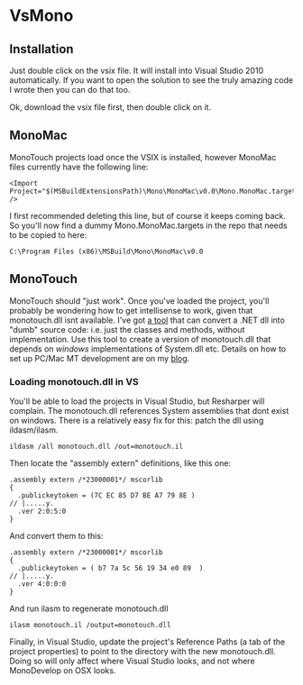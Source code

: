 VsMono
======

Installation
------------

Just double click on the vsix file. It will install into Visual Studio 2010 automatically. If you want to open the solution to see the truly amazing code I wrote then you can do that too.

Ok, download the vsix file first, then double click on it.

MonoMac
-------

MonoTouch projects load once the VSIX is installed, however MonoMac files currently have the following line:

    <Import Project="$(MSBuildExtensionsPath)\Mono\MonoMac\v0.0\Mono.MonoMac.targets" />

I first recommended deleting this line, but of course it keeps coming back. So you'll now find a dummy Mono.MonoMac.targets in the repo that needs to be copied to here:

    C:\Program Files (x86)\MSBuild\Mono\MonoMac\v0.0


MonoTouch
---------

MonoTouch should "just work". Once you've loaded the project, you'll probably be wondering how to get intellisense to work, given that monotouch.dll isnt available. 
I've got [a tool](https://github.com/jamiebriant/BinaryFinery.BarebonesGenerator) that can convert a .NET dll into "dumb" source code: i.e. just the classes and methods, without implementation.
Use this tool to create a version of monotouch.dll that depends on *windows* implementations of System.dll etc. 
Details on how to set up PC/Mac MT development are on my [blog](http://blog.binaryfinery.com).

### Loading monotouch.dll in VS

You'll be able to load the projects in Visual Studio, but Resharper will complain. The monotouch.dll references System assemblies that dont exist on windows.
There is a relatively easy fix for this: patch the dll using ildasm/ilasm.

    ildasm /all monotouch.dll /out=monotouch.il

Then locate the "assembly extern" definitions, like this one:

    .assembly extern /*23000001*/ mscorlib
    {
      .publickeytoken = (7C EC 85 D7 BE A7 79 8E )                         // |.....y.
      .ver 2:0:5:0
    }

And convert them to this:

    .assembly extern /*23000001*/ mscorlib
    {
      .publickeytoken = ( b7 7a 5c 56 19 34 e0 89  )                         // |.....y.
      .ver 4:0:0:0
    }

And run ilasm to regenerate monotouch.dll

    ilasm monotouch.il /output=monotouch.dll

Finally, in Visual Studio, update the project's Reference Paths (a tab of the project properties) to point to the directory with the new monotouch.dll. Doing so will only affect where Visual Studio looks,
and not where MonoDevelop on OSX looks.
